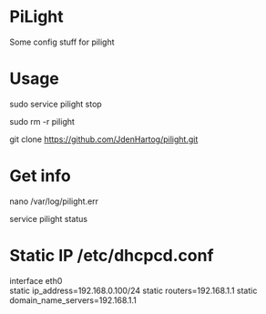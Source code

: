 # PiLight
Some config stuff for pilight

# Usage
sudo service pilight stop

sudo rm -r pilight

git clone https://github.com/JdenHartog/pilight.git



# Get info
nano /var/log/pilight.err

service pilight status

# Static IP /etc/dhcpcd.conf
interface eth0<br>
static ip_address=192.168.0.100/24
static routers=192.168.1.1
static domain_name_servers=192.168.1.1
